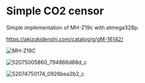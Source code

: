 # Simple CO2 censor

Simple implementation of MH-Z19c with atmega328p.

<https://akizukidenshi.com/catalog/g/gM-16142/>

![MH-Z19C](https://user-images.githubusercontent.com/18476/173188590-33449c24-0dcc-4047-aca6-405befb80ae3.png)

![52075005860_794866d88d_c](https://user-images.githubusercontent.com/18476/173188627-f51997c9-080a-4d89-8c6f-751df61c2f81.jpg)

![52074750174_0926bea2b2_c](https://user-images.githubusercontent.com/18476/173188631-717c8f35-d0c8-4c1c-8bb5-79a6ab1fb3ab.jpg)
